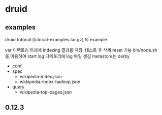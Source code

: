# druid

## examples
druid tutorial (tutorial-examples.tar.gz) 의 example

var 디렉토리 아래에 indexing 결과를 저장. 테스트 후 삭제 reset 가능
bin/node.sh 를 이용하여 start
log 디렉토리에 log 파일 생김
metastore는 derby

* conf
* spec
    * wikipedia-index.json
    * wkkipedia-index-hadoop.json
* query
    * wikipedia-top-pages.json

## 0.12.3
    